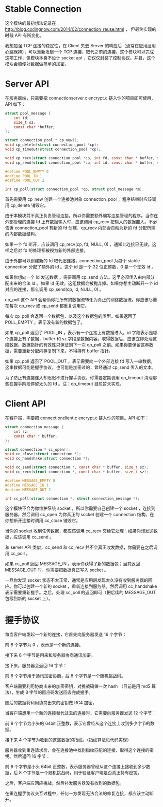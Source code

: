 Stable Connection
=================

这个模块的最初想法记录在 http://blog.codingnow.com/2014/02/connection_reuse.html ， 但最终实现的时候 API 有所变化。

我想加强 TCP 连接的稳定性，在 Client 失去 Server 的响应后（通常在应用层用心跳保持），可以重新发起一个 TCP 连接，取代之前的连接。这个模块可以完成这项工作，但模块本身不设计 socket api ，它仅仅封装了控制协议。并且，这个模块会顺便对数据做简单的加密。

Server API
==========

在服务器端，只需要把 connectionserver.c encrypt.c 链入你的项目即可使用，API 如下：

```C
struct pool_message {
	int id;
	size_t sz;
	const char *buffer;
};

struct connection_pool * cp_new();
void cp_delete(struct connection_pool *cp);
void cp_timeout(struct connection_pool *cp);

void cp_recv(struct connection_pool *cp, int fd, const char * buffer, size_t sz);
void cp_send(struct connection_pool *cp, int id, const char * buffer, size_t sz);

#define POOL_EMPTY 0
#define POOL_IN 1
#define POOL_OUT 2

int cp_poll(struct connection_pool *cp, struct pool_message *m);
```

首先需要用 cp_new 创建一个连接池对象 connection_pool ，程序结束时应该调用 cp_delete 销毁它。

由于本模块并不真正负责管理连接，所以你需要额外编写连接管理的程序。当你在外部管理的连接 fd 上有数据输入时，应该调用 cp_recv 把输入的数据置入。不必告诉 connection_pool 有新的 fd 创建，cp_recv 内部会自动为新的 fd 分配所需的内部数据结构。

如果一个 fd 断开，应该调用 cp_recv(cp, fd, NULL, 0) ，通知此连接已无效。这样之后对 fd 的处理都被视为新的外部连接。

由于外部可以创建新的 fd 取代旧连接，connection_pool 为每个 stable connection 分配了额外的 id 。这个 id 是一个 32 位正整数，0 是一个无效 id 。

如果你想向一个 id 发送数据 ，需要调用 cp_send 方法。这里必须传入由内部分配出来的合法 id 。如果 id 无效，这组数据会被抛弃掉。如果你想主动断开一个 id 对应的连接，那么调用 cp_send(cp, id, NULL, 0) 。

cp_poll 这个 API 会帮助你把所有的数据流转化为真正的网络数据流。你应该尽量在每次 cp_recv 或 cp_send 都重复调用它。

每次 cp_poll 会返回一个数据包，以及这个数据包的类型。如果返回了 POLL_EMPTY ，表示没有新的数据包了。

如果 cp_poll 返回了 POOL_IN ，表示有一个连接上有数据进入。id 字段表示是哪个连接上有了数据，buffer 和 sz 字段是数据内容。取得数据后，应该立即处理这段数据，数据指针的有效性只保证到下一次 cp_poll 之前。如果你要保留这串数据，需要重新分配内存复制下来，不得持有 buffer 指针。

如果 cp_poll 返回了 POOL_OUT ，表示需要向一个外部连接 fd 写入一串数据。这串数据可能是握手协议，也可能是加密过的，曾经通过 cp_send 传入的文本。

为了防止有连接连入却迟迟不进行握手协议，你需要定期调用 cp_timeout 清理那些在握手阶段停留太久的 fd 。注：cp_timeout 目前暂未实现。

Client API
==========

在客户端，需要把 connectionclient.c encrypt.c 链入你的项目。API 如下：

```C
struct connection_message {
	int sz;
	const char * buffer;
};

struct connection * cc_open();
void cc_close(struct connection *);
void cc_handshake(struct connection *);

void cc_send(struct connection *, const char * buffer, size_t sz);
void cc_recv(struct connection *, const char * buffer, size_t sz);

#define MESSAGE_EMPTY 0
#define MESSAGE_IN 1
#define MESSAGE_OUT 2

int cc_poll(struct connection *, struct connection_message *);
```

这个模块不会为你维护系统 socket ，所以你需要自己创建一个 socket ，连接到服务器，然后调用 cc_open 为你真正的 socket 创建一个 connection 结构。在你想断开连接时调用 cc_close 销毁它。

当你的 socket 收到任何数据，都应该调用 cc_recv 交给它处理；如果你想发送数据，应该调用 cc_send 。

和 server API 类似，cc_send 和 cc_recv 并不会真正收发数据，你需要在之后调用 cc_poll 。

如果 cc_poll 返回 MESSAGE_IN ，表示你获得了新的数据包；当其返回 MESSAGE_OUT 时，你需要把数据真正写入 socket 。

一旦你发现 socket 状态不太正常，通常是应用层发现太久没有收到服务器的回应。你可以创建一个新的 socket ，重新连接到服务器。然后调用 cc_handshake 表示需要重新握手。之后，处理 cc_poll 的返回即可（把后续的 MESSAGE_OUT 包写到新的 socket 上）。

握手协议
========

每当客户端发起一个新的连接，它首先向服务器发送 16 个字节：

前 8 个字节为 0 ，表示是一个新的连接。

接下来 8 个字节是用来和服务器协商通讯加密。

接下来，服务器会返回 16 字节：

前 8 个字节用于通讯加密协商，后 8 个字节是一个随机挑战码。

客户端需要利用协商出来的加密密钥，对挑战码做一次 hash （目前是用 md5 算法），生成 8 字节的回应码发送回去完成握手。

随后的数据将利用协商出来的密钥做 RC4 加密。

当客户端想用一个新的连接替代过去的连接时，它需要向服务器发送 12 个字节：

前 8 个字节为小头的 64bit 正整数，表示它曾经从这个连接上收到多少字节的数据。

接下来 4 个字节为收到的这些数据的指纹。（指纹算法见代码实现）

服务器收到重连请求后，会在连接池中找到指纹匹配的连接，取得这个连接的密钥。然后返回 16 字节：

前 8 个字节是小头 64bit 正整数，表示服务器曾经从这个连接上接收到多少数据，后 8 个字节是一个随机挑战码，用于验证客户端是否真正持有密钥。

之后，客户端应回应挑战，然后补发服务器没有收到的数据包。

在重连握手协议交互过程中，任何一方发现无法合法的修复连接，都应该主动断开。











